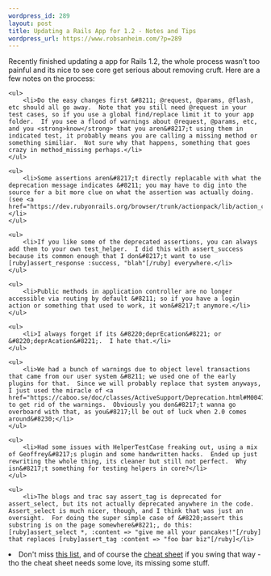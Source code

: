 ```yaml
--- 
wordpress_id: 289
layout: post
title: Updating a Rails App for 1.2 - Notes and Tips
wordpress_url: https://www.robsanheim.com/?p=289
---
```

Recently finished updating a app for Rails 1.2, the whole process wasn't too painful and its nice to see core get serious about removing cruft.  Here are a few notes on the process:

	<ul>
		<li>Do the easy changes first &#8211; @request, @params, @flash, etc should all go away.  Note that you still need @request in your test cases, so if you use a global find/replace limit it to your app folder.  If you see a flood of warnings about @request, @params, etc, and you <strong>know</strong> that you aren&#8217;t using them in indicated test, it probably means you are calling a missing method or something similiar.  Not sure why that happens, something that goes crazy in method_missing perhaps.</li>
	</ul>

	<ul>
		<li>Some assertions aren&#8217;t directly replacable with what the deprecation message indicates &#8211; you may have to dig into the source for a bit more clue on what the assertion was actually doing. (see <a href="https://dev.rubyonrails.org/browser/trunk/actionpack/lib/action_controller/assertions/deprecated_assertions.rb">deprecated_assertions.rb</a>)</li>
	</ul>

	<ul>
		<li>If you like some of the deprecated assertions, you can always add them to your own test_helper.  I did this with assert_success because its common enough that I don&#8217;t want to use [ruby]assert_response :success, "blah"[/ruby] everywhere.</li>
	</ul>

	<ul>
		<li>Public methods in application controller are no longer accessible via routing by default &#8211; so if you have a login action or something that used to work, it won&#8217;t anymore.</li>
	</ul>

	<ul>
		<li>I always forget if its &#8220;deprEcation&#8221; or &#8220;deprAcation&#8221;.  I hate that.</li>
	</ul>

	<ul>
		<li>We had a bunch of warnings due to object level transactions that came from our user system &#8211; we used one of the early plugins for that.  Since we will probably replace that system anyways, I just used the miracle of <a href="https://caboo.se/doc/classes/ActiveSupport/Deprecation.html#M004787">Deprecation::silence</a> to get rid of the warnings.  Obviously you don&#8217;t wanna go overboard with that, as you&#8217;ll be out of luck when 2.0 comes around&#8230;</li>
	</ul>

	<ul>
		<li>Had some issues with HelperTestCase freaking out, using a mix of Geoffrey&#8217;s plugin and some handwritten hacks.  Ended up just rewriting the whole thing, its cleaner but still not perfect.  Why isn&#8217;t something for testing helpers in core?</li>
	</ul>

	<ul>
		<li>The blogs and trac say assert_tag is deprecated for assert_select, but its not actually deprecated anywhere in the code.  Assert_select is much nicer, though, and I think that was just an oversight.  For doing the super simple case of &#8220;assert this substring is on the page somewhere&#8221;, do this: [ruby]assert_select *, :content => "give me all your pancakes!"[/ruby] that replaces [ruby]assert_tag :content => "foo bar biz"[/ruby]</li>

<li>Don't miss <a href="https://www.railtie.net/articles/2006/11/02/deprecations-in-rails-1-2">this list</a>, and of course the <a href="https://cheat.errtheblog.com/s/deprecated/">cheat sheet</a> if you swing that way - tho the cheat sheet needs some love, its missing some stuff.
	</li></ul>
